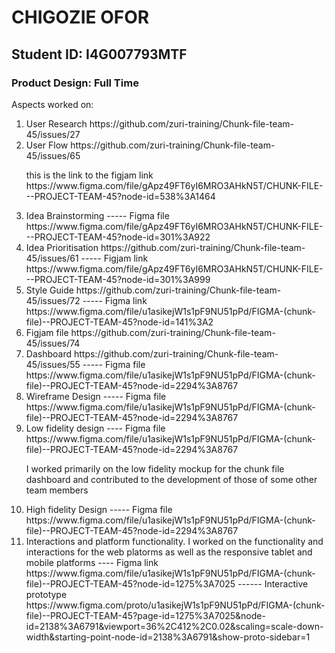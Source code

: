 <H1> CHIGOZIE OFOR </H1>
<H2> Student ID: I4G007793MTF </H2>
<h3> Product Design: Full Time </h3>

Aspects worked on:


<ol> 
  <li>User Research https://github.com/zuri-training/Chunk-file-team-45/issues/27 </li>
  <li>User Flow https://github.com/zuri-training/Chunk-file-team-45/issues/65  </li>
  <p> this is the link to the figjam link https://www.figma.com/file/gApz49FT6yI6MRO3AHkN5T/CHUNK-FILE---PROJECT-TEAM-45?node-id=538%3A1464 </p>
  
  <li>Idea Brainstorming ----- 
  Figma file https://www.figma.com/file/gApz49FT6yI6MRO3AHkN5T/CHUNK-FILE---PROJECT-TEAM-45?node-id=301%3A922 </li>
  
  
  
  <li> Idea Prioritisation https://github.com/zuri-training/Chunk-file-team-45/issues/61 
    ----- Figjam link https://www.figma.com/file/gApz49FT6yI6MRO3AHkN5T/CHUNK-FILE---PROJECT-TEAM-45?node-id=301%3A999  </li>
  
  <li> Style Guide https://github.com/zuri-training/Chunk-file-team-45/issues/72 
  ----- Figma link https://www.figma.com/file/u1asikejW1s1pF9NU51pPd/FIGMA-(chunk-file)--PROJECT-TEAM-45?node-id=141%3A2 </li>
  
 
  <li> Figjam file https://github.com/zuri-training/Chunk-file-team-45/issues/74 </li>
  

  <li> Dashboard https://github.com/zuri-training/Chunk-file-team-45/issues/55 
  ----- Figma file https://www.figma.com/file/u1asikejW1s1pF9NU51pPd/FIGMA-(chunk-file)--PROJECT-TEAM-45?node-id=2294%3A8767 </li>
  
  <li> Wireframe Design 
  ----- Figma file https://www.figma.com/file/u1asikejW1s1pF9NU51pPd/FIGMA-(chunk-file)--PROJECT-TEAM-45?node-id=2294%3A8767 </li>
  
  <li> Low fidelity design
      ---- Figma file https://www.figma.com/file/u1asikejW1s1pF9NU51pPd/FIGMA-(chunk-file)--PROJECT-TEAM-45?node-id=2294%3A8767 </li> 
    <p> I worked primarily on the low fidelity mockup for the chunk file dashboard and contributed to the development of those of some other team members
    </p>
  
  <li> High fidelity Design 
  ----- Figma file https://www.figma.com/file/u1asikejW1s1pF9NU51pPd/FIGMA-(chunk-file)--PROJECT-TEAM-45?node-id=2294%3A8767 </li>

  <li> Interactions and platform functionality. I worked on the functionality and interactions for the web platorms as well as the responsive tablet and mobile platforms 
  ---- Figma link https://www.figma.com/file/u1asikejW1s1pF9NU51pPd/FIGMA-(chunk-file)--PROJECT-TEAM-45?node-id=1275%3A7025 
  ------ Interactive prototype https://www.figma.com/proto/u1asikejW1s1pF9NU51pPd/FIGMA-(chunk-file)--PROJECT-TEAM-45?page-id=1275%3A7025&node-id=2138%3A6791&viewport=36%2C412%2C0.02&scaling=scale-down-width&starting-point-node-id=2138%3A6791&show-proto-sidebar=1 </li>

</ol>

